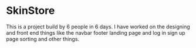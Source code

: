 # SkinStore
This is a project build by 6 people in 6 days. I have worked on the designing and front end things like the navbar footer landing page and log in sign up page sorting and other things.
